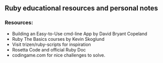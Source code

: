 ## Ruby educational resources and personal notes

### Resources:
- Building an Easy-to-Use cmd-line App by David Bryant Copeland
- Ruby The Basics courses by Kevin Skoglund 
- Visit trizen/ruby-scripts for inspiration
- Rosetta Code and official Ruby Doc 
- codingame.com for nice challenges to solve.

